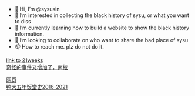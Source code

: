 - 👋 Hi, I’m @sysusin
- 👀 I’m interested in collecting the black history of sysu, or what you want to diss
- 🌱 I’m currently learning how to build a website to show the black history information.
- 💞️ I’m looking to collaborate on who want to share the bad place of sysu
- 📫 How to reach me. plz do not do it.

<!---
sysusin/sysusin is a ✨ special ✨ repository because its `README.md` (this file) appears on your GitHub profile.
You can click the Preview link to take a look at your changes.
--->
[link to 21weeks](https://sysusin.github.io/21weeks-icu.github.io/)  
[奇怪的事件又增加了，南校](./最新南校消息.md)

[网页](https://sysusin.github.io/)  
[鸭大五年饭堂史2016-2021](./鸭大东校五年饭堂史和吐槽.md)